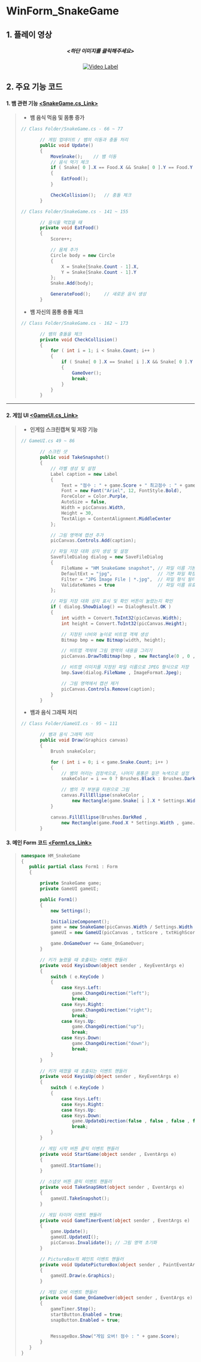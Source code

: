 # WinForm_SnakeGame

## __1. 플레이 영상__
<center>


##### <하단 이미지를 클릭해주세요>
[![Video Label](https://github.com/IIBluEll/WinForm_SnakeGame/assets/19919570/27af0312-7167-430a-9fff-f0f9ce699786)](https://youtube.com/shorts/MCntPHtO3I0?si=2pU85UvVEjFwC4n0)</center>

## __2. 주요 기능 코드__

#### __1. 뱀 관련 기능__ [<SnakeGame.cs_Link>](https://github.com/IIBluEll/WinForm_SnakeGame/blob/main/HM_SnakeGame/Class%20Folder/SnakeGame.cs)
> * __뱀 음식 먹음 및 몸통 증가__   
> ```C#
>// Class Folder/SnakeGame.cs - 66 ~ 77
>
>        // 게임 업데이트 / 뱀의 이동과 충돌 처리
>        public void Update()
>        {
>            MoveSnake();    // 뱀 이동
>            // 음식 먹기 체크
>            if ( Snake[ 0 ].X == Food.X && Snake[ 0 ].Y == Food.Y )
>            {
>                EatFood();
>            }
>
>            CheckCollision();   // 충돌 체크
>        }
>```
>```C#
>// Class Folder/SnakeGame.cs - 141 ~ 155
>
>        // 음식을 먹었을 때
>        private void EatFood()
>        {
>            Score++;
>
>            // 몸체 추가
>            Circle body = new Circle
>            {
>                X = Snake[Snake.Count - 1].X,
>                Y = Snake[Snake.Count - 1].Y
>            };
>            Snake.Add(body);    
>
>            GenerateFood();     // 새로운 음식 생성
>        }
>```
>
> * __뱀 자신의 몸통 충돌 체크__
> ```C#
>// Class Folder/SnakeGame.cs - 162 ~ 173
>
>        // 뱀의 충돌을 체크
>        private void CheckCollision()
>        {
>            for ( int i = 1; i < Snake.Count; i++ )
>            {
>                if ( Snake[ 0 ].X == Snake[ i ].X && Snake[ 0 ].Y == Snake[ i ].Y )
>                {
>                    GameOver();
>                    break;
>                }
>            }
>        }
>```
---
#### __2. 게임 UI__  [<GameUI.cs_Link>](https://github.com/IIBluEll/WinForm_SnakeGame/blob/main/HM_SnakeGame/Class%20Folder/GameUI.cs,"GameUILink")
> * __인게임 스크린캡쳐 및 저장 기능__
> ```C#
>// GameUI.cs 49 ~ 86
>
>        // 스크린 샷
>        public void TakeSnapshot()
>        {
>            // 라벨 생성 및 설정
>            Label caption = new Label
>            {
>                Text = "점수 : " + game.Score + " 최고점수 : " + game.HighScore,
>                Font = new Font("Ariel", 12, FontStyle.Bold),
>                ForeColor = Color.Purple,
>                AutoSize = false,
>                Width = picCanvas.Width,
>                Height = 30,
>                TextAlign = ContentAlignment.MiddleCenter
>            };
>
>            // 그림 영역에 캡션 추가
>            picCanvas.Controls.Add(caption);
>
>            // 파일 저장 대화 상자 생성 및 설정
>            SaveFileDialog dialog = new SaveFileDialog
>            {
>                FileName = "HM SnakeGame snapshot", // 파일 이름 기본값 설정
>                DefaultExt = "jpg",                 // 기본 파일 확장자 설정
>                Filter = "JPG Image File | *.jpg",  // 파일 형식 필터 설정
>                ValidateNames = true                // 파일 이름 유효성 검사 활성화
>            };
>
>            // 파일 저장 대화 상자 표시 및 확인 버튼이 눌렸는지 확인
>            if ( dialog.ShowDialog() == DialogResult.OK )
>            {
>                int width = Convert.ToInt32(picCanvas.Width);
>                int height = Convert.ToInt32(picCanvas.Height);
>
>                // 지정된 너비와 높이로 비트맵 객체 생성
>                Bitmap bmp = new Bitmap(width, height);                  
>
>                // 비트맵 객체에 그림 영역의 내용을 그리기
>                picCanvas.DrawToBitmap(bmp , new Rectangle(0 , 0 , width , height));   
>
>                // 비트맵 이미지를 지정된 파일 이름으로 JPEG 형식으로 저장
>                bmp.Save(dialog.FileName , ImageFormat.Jpeg);    
>
>                // 그림 영역에서 캡션 제거       
>                picCanvas.Controls.Remove(caption);                                     
>            }
>        }
>```
> * __뱀과 음식 그래픽 처리__
> ```C#
>// Class Folder/GameUI.cs - 95 ~ 111
>
>        // 뱀과 음식 그래픽 처리
>        public void Draw(Graphics canvas)
>        {
>            Brush snakeColor;
>
>            for ( int i = 0; i < game.Snake.Count; i++ )
>            {
>                // 뱀의 머리는 검정색으로, 나머지 몸통은 짙은 녹색으로 설정
>                snakeColor = i == 0 ? Brushes.Black : Brushes.DarkGreen;
>
>                // 뱀의 각 부분을 타원으로 그림
>                canvas.FillEllipse(snakeColor ,
>                    new Rectangle(game.Snake[ i ].X * Settings.Width , game.Snake[ i ].Y * Settings.Height , Settings.Width , Settings.Height));
>            }
>
>            canvas.FillEllipse(Brushes.DarkRed ,
>                new Rectangle(game.Food.X * Settings.Width , game.Food.Y * Settings.Height , Settings.Width , Settings.Height));
>        }
>
#### __3. 메인 Form 코드__  [<Form1.cs_Link>](https://github.com/IIBluEll/WinForm_SnakeGame/blob/main/HM_SnakeGame/Class%20Folder/Form1.cs,"Form1Link")
>````c#
>namespace HM_SnakeGame
>{
>    public partial class Form1 : Form
>    {
>
>        private SnakeGame game;
>        private GameUI gameUI;
>
>        public Form1()
>        {
>            new Settings();
>
>            InitializeComponent();
>            game = new SnakeGame(picCanvas.Width / Settings.Width , picCanvas.Height / Settings.Height);
>            gameUI = new GameUI(picCanvas , txtScore , txtHighScore , startButton , snapButton , gameTimer , game);
>
>            game.OnGameOver += Game_OnGameOver;
>        }
>
>        // 키가 눌렸을 때 호출되는 이벤트 핸들러
>        private void KeyisDown(object sender , KeyEventArgs e)
>        {
>            switch ( e.KeyCode )
>            {
>                case Keys.Left:
>                    game.ChangeDirection("left");
>                    break;
>                case Keys.Right:
>                    game.ChangeDirection("right");
>                    break;
>                case Keys.Up:
>                    game.ChangeDirection("up");
>                    break;
>                case Keys.Down:
>                    game.ChangeDirection("down");
>                    break;
>            }
>        }
>
>        // 키가 떼졌을 때 호출되는 이벤트 핸들러
>        private void KeyisUp(object sender , KeyEventArgs e)
>        {
>            switch ( e.KeyCode )
>            {
>                case Keys.Left:
>                case Keys.Right:
>                case Keys.Up:
>                case Keys.Down:
>                    game.UpdateDirection(false , false , false , false);
>                    break;
>            }
>        }
>
>        // 게임 시작 버튼 클릭 이벤트 핸들러
>        private void StartGame(object sender , EventArgs e)
>        {
>            gameUI.StartGame();
>        }
>
>        // 스냅샷 버튼 클릭 이벤트 핸들러
>        private void TakeSnapSHot(object sender , EventArgs e)
>        {
>            gameUI.TakeSnapshot();
>        }
>
>        // 게임 타이머 이벤트 핸들러
>        private void GameTimerEvent(object sender , EventArgs e)
>        {
>            game.Update();
>            gameUI.UpdateUI();
>            picCanvas.Invalidate(); // 그림 영역 초기화
>        }
>
>        // PictureBox의 페인트 이벤트 핸들러
>        private void UpdatePictureBox(object sender , PaintEventArgs e)
>        {
>            gameUI.Draw(e.Graphics);
>        }
>
>        // 게임 오버 이벤트 핸들러
>        private void Game_OnGameOver(object sender , EventArgs e)
>        {
>            gameTimer.Stop();
>            startButton.Enabled = true;
>            snapButton.Enabled = true;
>
>            
>            MessageBox.Show("게임 오버! 점수 : " + game.Score);
>        }
>    }
>}
>````